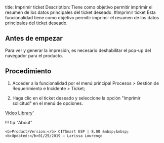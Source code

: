 title:  Imprimir ticket 
Description: Tiene como objetivo permitir imprimir el resumen de los datos principales del ticket deseado. 
#Imprimir ticket
Esta funcionalidad tiene como objetivo permitir imprimir el resumen de los datos principales del ticket deseado.

Antes de empezar
----------------

Para ver y generar la impresión, es necesario deshabilitar el pop-up del
navegador para el producto.

Procedimiento
-------------

1.  Acceder a la funcionalidad por el menú principal Procesos \> Gestión de
    Requerimiento e Incidente \> Ticket;

2.  Haga clic en el ticket deseado y seleccione la opción "Imprimir solicitud"
    en el menú de opciones.

<i class='fa fa-youtube-play  fa-2x' style='color:#97ce17;vertical-align: middle;'> </i> [Video Library](https://www.youtube.com/playlist?list=PLB5qK2uzf2ROfIFL9F-3s-gomHNzudBEy)'

!!! tip "About"

    <b>Product/Version:</b> CITSmart ESP | 8.00 &nbsp;&nbsp;
    <b>Updated:</b>01/25/2019 – Larissa Lourenço


